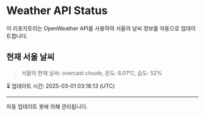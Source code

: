 
# Weather API Status

이 리포지토리는 OpenWeather API를 사용하여 서울의 날씨 정보를 자동으로 업데이트합니다.

## 현재 서울 날씨
> 서울의 현재 날씨: overcast clouds, 온도: 8.01°C, 습도: 52%

⏳ 업데이트 시간: 2025-03-01 03:18:13 (UTC)

---
자동 업데이트 봇에 의해 관리됩니다.
